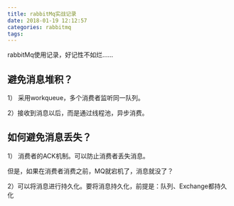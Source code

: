 ```yaml
---
title: rabbitMq实战记录
date: 2018-01-19 12:12:57
categories: rabbitmq
tags: 
---
```


rabbitMq使用记录，好记性不如烂……

## 避免消息堆积？

1） 采用workqueue，多个消费者监听同一队列。

2）接收到消息以后，而是通过线程池，异步消费。

## 如何避免消息丢失？

1） 消费者的ACK机制。可以防止消费者丢失消息。

但是，如果在消费者消费之前，MQ就宕机了，消息就没了？

2）可以将消息进行持久化。要将消息持久化，前提是：队列、Exchange都持久化

